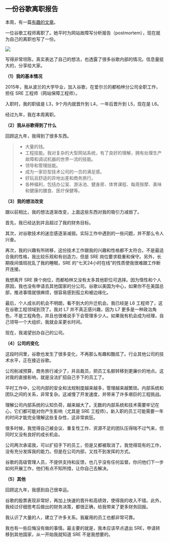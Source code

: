 ## 一份谷歌离职报告

本周，有一篇[有趣的文章](https://tinystruggles.com/posts/google_postmortem/)。

一位谷歌工程师离职了。她平时为网站故障写分析报告（postmortem），现在就为自己的离职也写了一份。

![](https://cdn.beekka.com/blogimg/asset/202408/bg2024082015.webp)

写得非常坦陈，真实表达了自己的想法，也透露了很多谷歌内部的情况。信息量挺大的，分享给大家。

**（1）我的基本情况**

2015年，我从波兰的大学毕业，加入谷歌，在爱尔兰的都柏林分公司全职工作，担任 SRE 工程师（网站保障工程师）。

入职时，我的职级是 L3，9个月内就晋升到 L4，一年后晋升到 L5，现在是 L6。

经过九年，我在本周离职。

**（2）我从谷歌得到了什么**

回顾这九年，我得到了很多东西。

> - 大量的钱。
> - 工程技能。我对复杂的大型网站系统，有了良好的理解，拥有处理生产故障和调试机器的世界一流的技能。
> - 领导和管理技能。
> - 成为一家巨型技术公司的一员的满足感。
> - 好玩且舒适的异地出差和商务旅行。
> - 各种福利，包括办公室、游泳池、健身房、体育课程、每周按摩、美味和健康的膳食、医疗保健等。

**（3）我的想法改变**

跟以前相比，我的想法逐渐改变，上面这些东西对我的吸引力减弱了。

首先，我已经达到并且超过了我的财务目标。

其次，对谷歌技术的迷恋感逐渐减弱。实际工作中遇到的一些问题，并不那么令人兴奋。

再次，我的兴趣有所转移，这份技术工作跟我的兴趣和性格都不太符合。不是最适合我的性格，我比较乐观和有创造力，但是 SRE 岗位要求稳重和保守。另外，长期夜间值班扰乱了我的睡眠，SRE 的“七天24小时在线”的性质使我很难跟工作断开连接。

我想离开 SRE 换个岗位，而都柏林又没有太多其他职位可选择。因为惰性和个人原因，我也没有申请去其他国家的分公司。谷歌以美国为中心，如果你不在美国总部，推进事情就很麻烦，很容易感到孤立和被边缘化。

最后，个人成长的机会不明朗，看不到大的升迁机会。我已经是 L6 工程师了，这在谷歌工程领域到顶了。我对 L7 并不真正感兴趣，因为 L7 更多是一种政治角色，不是工程角色，并且也很难说手下会管理多少人。如果我有机会成为经理，自己领导一个大组织，我就会呆更长时间。

现在，我渴望创办自己的公司。

**（4）公司的变化**

这段时间里，谷歌也发生了很多变化，不再那么有趣和酷炫了。行业其他公司的技术水平，正在接近谷歌。

公司削减预算，商务旅行减少了，并且裁员，把员工名额转移到更廉价的地点。这对我的直接影响，就是没法扩招自己手下的员工了。

平时工作中，公司内部的安全和法规制度越来越多，管理越来越繁琐。内部系统和团队之间的关系，非常复杂。这减慢了开发速度，并带来了许多艰巨的工程挑战。

理解公司内部系统的认知负荷，越来越大了。无数的内部系统和技术需要牢记在心，它们都可能对你产生影响（尤其是 SRE 工程师）。新入职的员工可能需要一年的时间才能完全理解这些复杂性，这非常疯狂。

很多时候，我觉得自己被会议、重复性工作、资源不足的团队压得喘不过气来，但同时又没有良好的成长机会。

公司两次承诺我，可以扩招手下的员工，但是又都被取消了。我觉得现有的工作，没有充分发挥我的能力。但是在公司内部，又找不到发挥的方式。

谷歌的高级管理人员，不提供支持和反馈，也几乎没有任何监督。你问他们下一步如何开展工作，他们有点不知所措，让你自己去解决。

**（5）其他**

回顾这九年，我感到自己很幸运。

谷歌的股票表现非常好，再加上快速的晋升和高绩效，使得我的收入不错。此外，我经过仔细思考后做出的财务决策，都很正确，给我带来了更多财务回报。

我认识了大量的人，建立了许多关系。我雇用的员工也都非常可靠。

我也有一些后悔没有做的事情。最主要的就是，我本应该早点退出 SRE，申请转移到其他国家，从一开始我就知道 SRE 不是我想要的。

